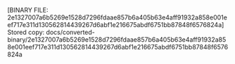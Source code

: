 [BINARY FILE: 2e1327007a6b5269e1528d7296fdaae857b6a405b63e4aff91932a858e001eef717e311d130562814439267d6abf1e216675abdf6751bb87848f6576824a]
Stored copy: docs/converted-binary/2e1327007a6b5269e1528d7296fdaae857b6a405b63e4aff91932a858e001eef717e311d130562814439267d6abf1e216675abdf6751bb87848f6576824a
